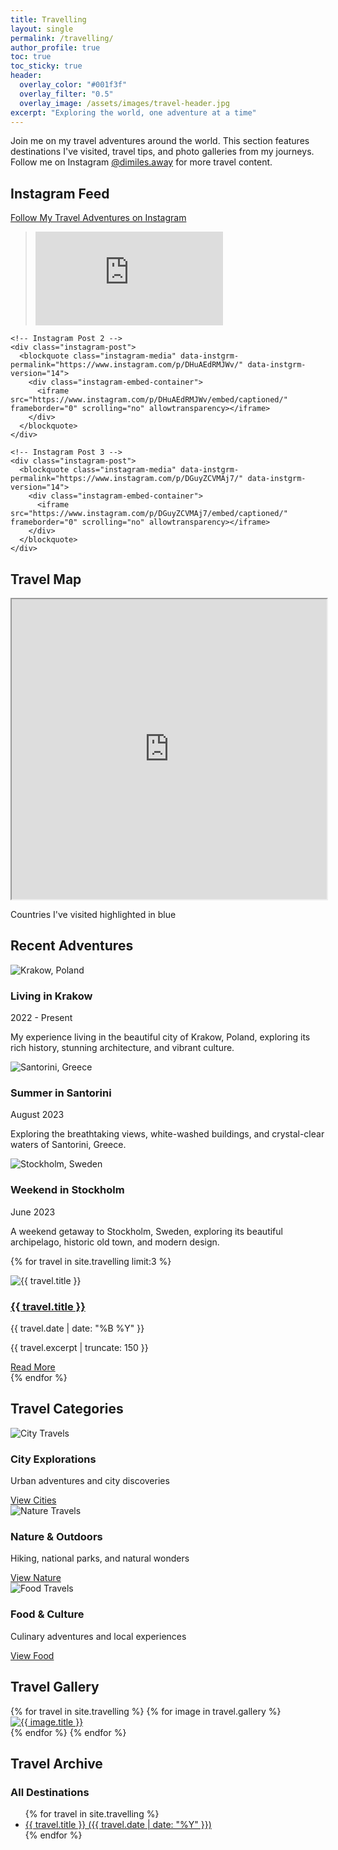 ```yaml
---
title: Travelling
layout: single
permalink: /travelling/
author_profile: true
toc: true
toc_sticky: true
header:
  overlay_color: "#001f3f"
  overlay_filter: "0.5"
  overlay_image: /assets/images/travel-header.jpg
excerpt: "Exploring the world, one adventure at a time"
---
```


<div class="travel-intro">
  <p>Join me on my travel adventures around the world. This section features destinations I've visited, travel tips, and photo galleries from my journeys. Follow me on Instagram <a href="https://www.instagram.com/dimiles.away/" target="_blank">@dimiles.away</a> for more travel content.</p>
</div>

## Instagram Feed

<div class="instagram-feed">
  <a href="https://www.instagram.com/dimiles.away/" target="_blank" class="btn btn--primary">Follow My Travel Adventures on Instagram</a>
  <div class="instagram-grid">
    <!-- Instagram Post 1 -->
    <div class="instagram-post">
      <blockquote class="instagram-media" data-instgrm-permalink="https://www.instagram.com/p/DHuB01cMnFK/" data-instgrm-version="14">
        <div class="instagram-embed-container">
          <iframe src="https://www.instagram.com/p/DHuB01cMnFK/embed/captioned/" frameborder="0" scrolling="no" allowtransparency></iframe>
        </div>
      </blockquote>
    </div>
    
    <!-- Instagram Post 2 -->
    <div class="instagram-post">
      <blockquote class="instagram-media" data-instgrm-permalink="https://www.instagram.com/p/DHuAEdRMJWv/" data-instgrm-version="14">
        <div class="instagram-embed-container">
          <iframe src="https://www.instagram.com/p/DHuAEdRMJWv/embed/captioned/" frameborder="0" scrolling="no" allowtransparency></iframe>
        </div>
      </blockquote>
    </div>
    
    <!-- Instagram Post 3 -->
    <div class="instagram-post">
      <blockquote class="instagram-media" data-instgrm-permalink="https://www.instagram.com/p/DGuyZCVMAj7/" data-instgrm-version="14">
        <div class="instagram-embed-container">
          <iframe src="https://www.instagram.com/p/DGuyZCVMAj7/embed/captioned/" frameborder="0" scrolling="no" allowtransparency></iframe>
        </div>
      </blockquote>
    </div>
  </div>
</div>

<script async src="//www.instagram.com/embed.js"></script>

## Travel Map

<div class="travel-map">
  <iframe src="https://www.google.com/maps/d/embed?mid=YOUR_MAP_ID" width="100%" height="480"></iframe>
  <p class="map-caption">Countries I've visited highlighted in blue</p>
</div>

## Recent Adventures

<div class="recent-travels">
  <div class="travel-card" id="living-in-krakow">
    <div class="travel-image">
      <img src="/assets/images/travel/krakow-poland.jpg" alt="Krakow, Poland">
    </div>
    <div class="travel-content">
      <h3>Living in Krakow</h3>
      <p class="travel-date">2022 - Present</p>
      <p>My experience living in the beautiful city of Krakow, Poland, exploring its rich history, stunning architecture, and vibrant culture.</p>
    </div>
  </div>
  
  <div class="travel-card" id="summer-in-santorini">
    <div class="travel-image">
      <img src="/assets/images/travel/santorini-greece.jpg" alt="Santorini, Greece">
    </div>
    <div class="travel-content">
      <h3>Summer in Santorini</h3>
      <p class="travel-date">August 2023</p>
      <p>Exploring the breathtaking views, white-washed buildings, and crystal-clear waters of Santorini, Greece.</p>
    </div>
  </div>
  
  <div class="travel-card" id="weekend-in-stockholm">
    <div class="travel-image">
      <img src="/assets/images/travel/stockholm-sweden.jpg" alt="Stockholm, Sweden">
    </div>
    <div class="travel-content">
      <h3>Weekend in Stockholm</h3>
      <p class="travel-date">June 2023</p>
      <p>A weekend getaway to Stockholm, Sweden, exploring its beautiful archipelago, historic old town, and modern design.</p>
    </div>
  </div>
  
  {% for travel in site.travelling limit:3 %}
    <div class="travel-card">
      <div class="travel-image">
        <img src="{{ travel.header.teaser }}" alt="{{ travel.title }}">
      </div>
      <div class="travel-content">
        <h3><a href="{{ travel.url }}">{{ travel.title }}</a></h3>
        <p class="travel-date">{{ travel.date | date: "%B %Y" }}</p>
        <p>{{ travel.excerpt | truncate: 150 }}</p>
        <a href="{{ travel.url }}" class="btn btn--primary btn--small">Read More</a>
      </div>
    </div>
  {% endfor %}
</div>

## Travel Categories

<div class="travel-categories">
  <div class="category-item" id="city-explorations">
    <img src="/assets/images/travel/city-travels.jpg" alt="City Travels">
    <h3>City Explorations</h3>
    <p>Urban adventures and city discoveries</p>
    <a href="/travelling/tag/cities/" class="btn btn--primary btn--small">View Cities</a>
  </div>
  
  <div class="category-item" id="nature-outdoors">
    <img src="/assets/images/travel/nature-travels.jpg" alt="Nature Travels">
    <h3>Nature & Outdoors</h3>
    <p>Hiking, national parks, and natural wonders</p>
    <a href="/travelling/tag/nature/" class="btn btn--primary btn--small">View Nature</a>
  </div>
  
  <div class="category-item" id="food-culture">
    <img src="/assets/images/travel/food-travels.jpg" alt="Food Travels">
    <h3>Food & Culture</h3>
    <p>Culinary adventures and local experiences</p>
    <a href="/travelling/tag/food/" class="btn btn--primary btn--small">View Food</a>
  </div>
</div>

## Travel Gallery

<div class="travel-gallery">
  {% for travel in site.travelling %}
    {% for image in travel.gallery %}
      <div class="gallery-item">
        <a href="{{ image.url }}" class="gallery-image">
          <img src="{{ image.image_path }}" alt="{{ image.title }}">
        </a>
      </div>
    {% endfor %}
  {% endfor %}
</div>

## Travel Archive

<div class="travel-archive">
  <h3>All Destinations</h3>
  <ul class="destinations-list">
    {% for travel in site.travelling %}
      <li><a href="{{ travel.url }}">{{ travel.title }} ({{ travel.date | date: "%Y" }})</a></li>
    {% endfor %}
  </ul>
</div> 